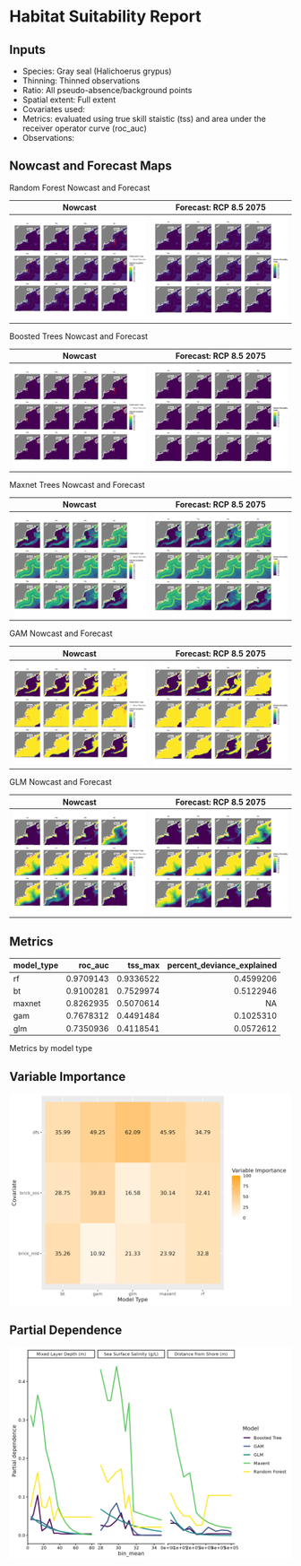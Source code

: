 Habitat Suitability Report
================

## Inputs

- Species: Gray seal (Halichoerus grypus)
- Thinning: Thinned observations
- Ratio: All pseudo-absence/background points
- Spatial extent: Full extent
- Covariates used:
- Metrics: evaluated using true skill staistic (tss) and area under the
  receiver operator curve (roc_auc)
- Observations:

## Nowcast and Forecast Maps

Random Forest Nowcast and Forecast

| Nowcast | Forecast: RCP 8.5 2075 |
|:--:|:--:|
| ![](../../../../tidy_reports/versions/c12/000860/c12.000860.01_12_rf_compiled_casts.png) | ![](../../../../tidy_reports/versions/c12/000864/c12.000864.01_12_rf_compiled_casts.png) |

Boosted Trees Nowcast and Forecast

| Nowcast | Forecast: RCP 8.5 2075 |
|:--:|:--:|
| ![](../../../../tidy_reports/versions/c12/000860/c12.000860.01_12_bt_compiled_casts.png) | ![](../../../../tidy_reports/versions/c12/000864/c12.000864.01_12_bt_compiled_casts.png) |

Maxnet Trees Nowcast and Forecast

| Nowcast | Forecast: RCP 8.5 2075 |
|:--:|:--:|
| ![](../../../../tidy_reports/versions/c12/000860/c12.000860.01_12_maxent_compiled_casts.png) | ![](../../../../tidy_reports/versions/c12/000864/c12.000864.01_12_maxent_compiled_casts.png) |

GAM Nowcast and Forecast

| Nowcast | Forecast: RCP 8.5 2075 |
|:--:|:--:|
| ![](../../../../tidy_reports/versions/c12/000860/c12.000860.01_12_gam_compiled_casts.png) | ![](../../../../tidy_reports/versions/c12/000864/c12.000864.01_12_gam_compiled_casts.png) |

GLM Nowcast and Forecast

| Nowcast | Forecast: RCP 8.5 2075 |
|:--:|:--:|
| ![](../../../../tidy_reports/versions/c12/000860/c12.000860.01_12_glm_compiled_casts.png) | ![](../../../../tidy_reports/versions/c12/000864/c12.000864.01_12_glm_compiled_casts.png) |

## Metrics

| model_type |   roc_auc |   tss_max | percent_deviance_explained |
|:-----------|----------:|----------:|---------------------------:|
| rf         | 0.9709143 | 0.9336522 |                  0.4599206 |
| bt         | 0.9100281 | 0.7529974 |                  0.5122946 |
| maxnet     | 0.8262935 | 0.5070614 |                         NA |
| gam        | 0.7678312 | 0.4491484 |                  0.1025310 |
| glm        | 0.7350936 | 0.4118541 |                  0.0572612 |

Metrics by model type

## Variable Importance

![](m12.00086_tidy_compiled_files/figure-gfm/variable_importance-1.png)

## Partial Dependence

![](m12.00086_tidy_compiled_files/figure-gfm/partial_dependence-1.png)
